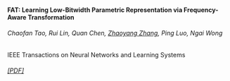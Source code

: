 #### FAT: Learning Low-Bitwidth Parametric Representation via Frequency-Aware Transformation
###### Chaofan Tao, Rui Lin, Quan Chen, <u>Zhaoyang Zhang</u>, Ping Luo, Ngai Wong
IEEE Transactions on Neural Networks and Learning Systems
###### [[PDF]](https://arxiv.org/pdf/2102.07444)

